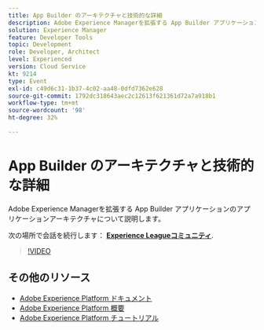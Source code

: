 ```yaml
---
title: App Builder のアーキテクチャと技術的な詳細
description: Adobe Experience Managerを拡張する App Builder アプリケーションのアプリケーションアーキテクチャについて説明します。
solution: Experience Manager
feature: Developer Tools
topic: Development
role: Developer, Architect
level: Experienced
version: Cloud Service
kt: 9214
type: Event
exl-id: c49d6c31-1b37-4c02-aa48-0dfd7362e628
source-git-commit: 1792dc318643aec2c12613f621361d72a7a918b1
workflow-type: tm+mt
source-wordcount: '98'
ht-degree: 32%

---
```


# App Builder のアーキテクチャと技術的な詳細

Adobe Experience Managerを拡張する App Builder アプリケーションのアプリケーションアーキテクチャについて説明します。

次の場所で会話を続行します： **[Experience Leagueコミュニティ](https://adobe.ly/3uragoI)**.

>[!VIDEO](https://video.tv.adobe.com/v/337709/?quality=12&learn=on&hidetitle=true)

## その他のリソース

- [Adobe Experience Platform ドキュメント](https://experienceleague.adobe.com/docs/experience-platform.html?lang=ja)
- [Adobe Experience Platform 概要](https://experienceleague.adobe.com/docs/experience-platform/landing/home.html?lang=ja)
- [Adobe Experience Platform チュートリアル](https://experienceleague.adobe.com/docs/platform-learn/tutorials/overview.html?lang=ja)
